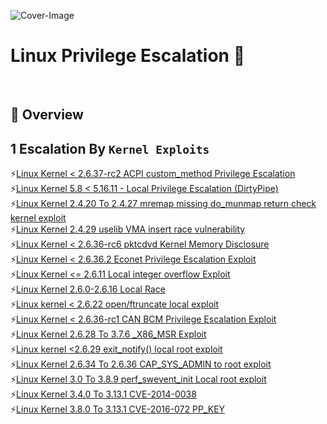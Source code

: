 ![Cover-Image](https://user-images.githubusercontent.com/95465072/214883789-1f48e8ab-9de0-4693-b0f2-94f42e433c4f.png)


# Linux Privilege Escalation 🦁

&nbsp;

## 📜 Overview


## 1 Escalation By ```Kernel Exploits```

⚡[Linux Kernel < 2.6.37-rc2 ACPI custom_method Privilege Escalation](https://github.com/sujayadkesar/Linux-Privilege-Escalation/blob/main/Kernel_EXPLOITS/kernel_2%2C6%2C0__TO___2%2C6%2C36.c)<br>
⚡[Linux Kernel  5.8 < 5.16.11 - Local Privilege Escalation (DirtyPipe)](https://github.com/sujayadkesar/Linux-Privilege-Escalation/blob/main/Kernel_EXPLOITS/kernel__5%2C8%2C0__TO__5%2C16%2C11.c)<br>
⚡[Linux Kernel  2.4.20 To 2.4.27 mremap missing do_munmap return check kernel exploit](https://github.com/sujayadkesar/Linux-Privilege-Escalation/blob/main/Kernel_EXPLOITS/kernel_2%2C4%2C20__TO__2%2C4%2C27.c)<br>
⚡[Linux Kernel  2.4.29 uselib VMA insert race vulnerability](https://github.com/sujayadkesar/Linux-Privilege-Escalation/blob/main/Kernel_EXPLOITS/kernel_2%2C4%2C29.c)<br>
⚡[Linux Kernel < 2.6.36-rc6 pktcdvd Kernel Memory Disclosure](https://github.com/sujayadkesar/Linux-Privilege-Escalation/blob/main/Kernel_EXPLOITS/kernel_2%2C6%2C0__TO___2%2C6%2C36.c)<br>
⚡[Linux Kernel < 2.6.36.2 Econet Privilege Escalation Exploit](https://github.com/sujayadkesar/Linux-Privilege-Escalation/blob/main/Kernel_EXPLOITS/kernel__2%2C6%2C0__TO__2%2C6%2C36.c)<br>
⚡[Linux Kernel <= 2.6.11 Local integer overflow Exploit](https://github.com/sujayadkesar/Linux-Privilege-Escalation/blob/main/Kernel_EXPLOITS/kernel_2%2C6%2C5__TO__2%2C6%2C11.c)<br>
⚡[Linux Kernel  2.6.0-2.6.16 Local Race](https://github.com/sujayadkesar/Linux-Privilege-Escalation/blob/main/Kernel_EXPLOITS/kernel_2%2C6%2C8__TO__2%2C6%2C16.c)<br>
⚡[Linux kernel < 2.6.22 open/ftruncate local exploit](https://github.com/sujayadkesar/Linux-Privilege-Escalation/blob/main/Kernel_EXPLOITS/kernel_2%2C6%2C11__TO__2%2C6%2C22.c)<br>
⚡[Linux Kernel < 2.6.36-rc1 CAN BCM Privilege Escalation Exploit](https://github.com/sujayadkesar/Linux-Privilege-Escalation/blob/main/Kernel_EXPLOITS/kernel_2%2C6%2C18__TO__2%2C6%2C36.c)<br>
⚡[Linux Kernel  2.6.28 To 3.7.6 _X86_MSR Exploit](https://github.com/sujayadkesar/Linux-Privilege-Escalation/blob/main/Kernel_EXPLOITS/kernel_2%2C6%2C18__TO__3%2C7%2C6.c)<br>
⚡[Linux kernel <2.6.29 exit_notify() local root exploit](https://github.com/sujayadkesar/Linux-Privilege-Escalation/blob/main/Kernel_EXPLOITS/kernel_2%2C6%2C25__TO__2%2C6%2C29.sh)<br>
⚡[Linux Kernel  2.6.34 To 2.6.36 CAP_SYS_ADMIN to root exploit](https://github.com/sujayadkesar/Linux-Privilege-Escalation/blob/main/Kernel_EXPLOITS/kernel_2%2C6%2C34__TO__2%2C6%2C36.c)<br>
⚡[Linux Kernel  3.0 To 3.8.9 perf_swevent_init Local root exploit](https://github.com/sujayadkesar/Linux-Privilege-Escalation/blob/main/Kernel_EXPLOITS/kernel_3%2C0%2C0__TO__3%2C8%2C9.c)<br>
⚡[Linux Kernel  3.4.0 To 3.13.1 CVE-2014-0038](https://github.com/sujayadkesar/Linux-Privilege-Escalation/blob/main/Kernel_EXPLOITS/kernel_3%2C4%2C0__TO__3%2C13%2C1.c)<br>
⚡[Linux Kernel  3.8.0 To 3.13.1 CVE-2016-072 PP_KEY](https://github.com/sujayadkesar/Linux-Privilege-Escalation/blob/main/Kernel_EXPLOITS/kernel_3%2C8%2C0__TO__3%2C13%2C1.c)<br>
